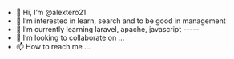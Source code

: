 - 👋 Hi, I’m @alextero21
- 👀 I’m interested in learn, search and to be good in management
- 🌱 I’m currently learning laravel, apache, javascript -----
- 💞️ I’m looking to collaborate on ...
- 📫 How to reach me ...

<!---
alextero21/alextero21 is a ✨ special ✨ repository because its `README.md` (this file) appears on your GitHub profile.
You can click the Preview link to take a look at your changes.
--->
